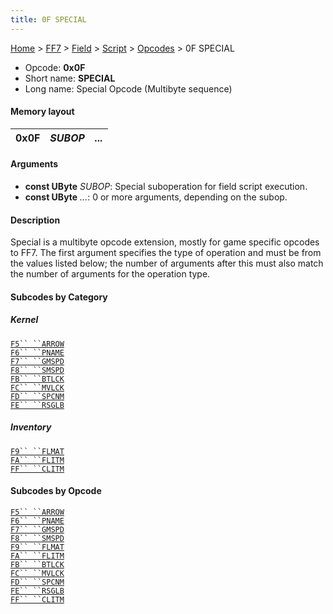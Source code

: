 ```yaml
---
title: 0F SPECIAL
---
```


[Home](Main%20Page.md) > [FF7](FF7.md) > [Field](FF7/Field.md) > [Script](FF7/Field/Script.md) > [Opcodes](FF7/Field/Script/Opcodes.md) > 0F SPECIAL

-   Opcode: **0x0F**
-   Short name: **SPECIAL**
-   Long name: Special Opcode (Multibyte sequence)

#### Memory layout

| 0x0F | *SUBOP* | *...* |
|------|---------|-------|

#### Arguments

-   **const UByte** *SUBOP*: Special suboperation for field script
    execution.
-   **const UByte** *...*: 0 or more arguments, depending on the subop.

#### Description

Special is a multibyte opcode extension, mostly for game specific
opcodes to FF7. The first argument specifies the type of operation and
must be from the values listed below; the number of arguments after this
must also match the number of arguments for the operation type.

#### Subcodes by Category

##### Kernel

[`F5`` ``ARROW`][]  
[`F6`` ``PNAME`][]  
[`F7`` ``GMSPD`][]  
[`F8`` ``SMSPD`][]  
[`FB`` ``BTLCK`][]  
[`FC`` ``MVLCK`][]  
[`FD`` ``SPCNM`][]  
[`FE`` ``RSGLB`][]

##### Inventory

[`F9`` ``FLMAT`][]  
[`FA`` ``FLITM`][]  
[`FF`` ``CLITM`][]

#### Subcodes by Opcode

[`F5`` ``ARROW`][]  
[`F6`` ``PNAME`][]  
[`F7`` ``GMSPD`][]  
[`F8`` ``SMSPD`][]  
[`F9`` ``FLMAT`][]  
[`FA`` ``FLITM`][]  
[`FB`` ``BTLCK`][]  
[`FC`` ``MVLCK`][]  
[`FD`` ``SPCNM`][]  
[`FE`` ``RSGLB`][]  
[`FF`` ``CLITM`][]

  [`F5`` ``ARROW`]: FF7/Field/Script/Opcodes/0F%20SPECIAL/F5%20ARROW.md
    "wikilink"
  [`F6`` ``PNAME`]: FF7/Field/Script/Opcodes/0F%20SPECIAL/F6%20PNAME.md
    "wikilink"
  [`F7`` ``GMSPD`]: FF7/Field/Script/Opcodes/0F%20SPECIAL/F7%20GMSPD.md
    "wikilink"
  [`F8`` ``SMSPD`]: FF7/Field/Script/Opcodes/0F%20SPECIAL/F8%20SMSPD.md
    "wikilink"
  [`FB`` ``BTLCK`]: FF7/Field/Script/Opcodes/0F%20SPECIAL/FB%20BTLCK.md
    "wikilink"
  [`FC`` ``MVLCK`]: FF7/Field/Script/Opcodes/0F%20SPECIAL/FC%20MVLCK.md
    "wikilink"
  [`FD`` ``SPCNM`]: FF7/Field/Script/Opcodes/0F%20SPECIAL/FD%20SPCNM.md
    "wikilink"
  [`FE`` ``RSGLB`]: FF7/Field/Script/Opcodes/0F%20SPECIAL/FE%20RSGLB.md
    "wikilink"
  [`F9`` ``FLMAT`]: FF7/Field/Script/Opcodes/0F%20SPECIAL/F9%20FLMAT.md
    "wikilink"
  [`FA`` ``FLITM`]: FF7/Field/Script/Opcodes/0F%20SPECIAL/FA%20FLITM.md
    "wikilink"
  [`FF`` ``CLITM`]: FF7/Field/Script/Opcodes/0F%20SPECIAL/FF%20CLITM.md
    "wikilink"
